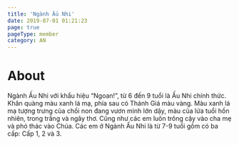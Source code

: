 ```yaml
---
title: 'Ngành Ấu Nhi'
date: 2019-07-01 01:21:23
page: true
pageType: member
category: AN
---
```


# About
Ngành Ấu Nhi với khẩu hiệu “Ngoan!”, từ 6 đến 9 tuổi là Ấu Nhi chính thức. Khăn quàng màu xanh
lá mạ, phía sau có Thánh Giá màu vàng. Màu xanh lá mạ tượng trưng của chồi non đang vươn
mình lớn dậy, màu của lứa tuổi hồn nhiên, trong trắng và ngây thơ. Cũng như các em luôn trông
cậy vào cha mẹ và phó thác vào Chúa. Các em ở Ngành Ấu Nhi là từ 7-9 tuổi gồm có ba cấp: Cấp 1,
2 và 3.

